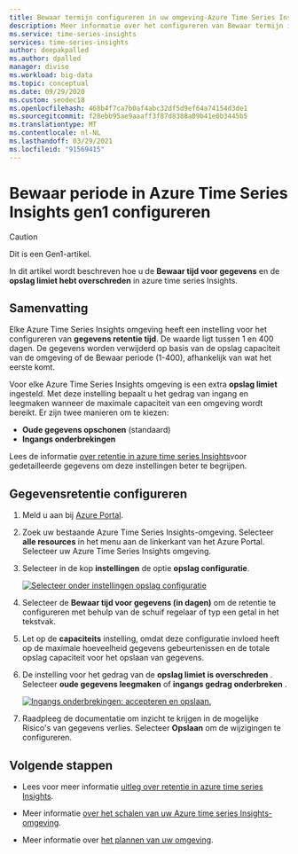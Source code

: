 ```yaml
---
title: Bewaar termijn configureren in uw omgeving-Azure Time Series Insights | Microsoft Docs
description: Meer informatie over het configureren van Bewaar termijn in uw Azure Time Series Insights omgeving.
ms.service: time-series-insights
services: time-series-insights
author: deepakpalled
ms.author: dpalled
manager: diviso
ms.workload: big-data
ms.topic: conceptual
ms.date: 09/29/2020
ms.custom: seodec18
ms.openlocfilehash: 468b4f7ca7b0af4abc32df5d9ef64a74154d3de1
ms.sourcegitcommit: f28ebb95ae9aaaff3f87d8388a09b41e0b3445b5
ms.translationtype: MT
ms.contentlocale: nl-NL
ms.lasthandoff: 03/29/2021
ms.locfileid: "91569415"
---
```

# <a name="configuring-retention-in-azure-time-series-insights-gen1"></a>Bewaar periode in Azure Time Series Insights gen1 configureren

> [!CAUTION]
> Dit is een Gen1-artikel.

In dit artikel wordt beschreven hoe u de **Bewaar tijd voor gegevens** en de **opslag limiet hebt overschreden** in azure time series Insights.

## <a name="summary"></a>Samenvatting

Elke Azure Time Series Insights omgeving heeft een instelling voor het configureren van **gegevens retentie tijd**. De waarde ligt tussen 1 en 400 dagen. De gegevens worden verwijderd op basis van de opslag capaciteit van de omgeving of de Bewaar periode (1-400), afhankelijk van wat het eerste komt.

Voor elke Azure Time Series Insights omgeving is een extra **opslag limiet** ingesteld. Met deze instelling bepaalt u het gedrag van ingang en leegmaken wanneer de maximale capaciteit van een omgeving wordt bereikt. Er zijn twee manieren om te kiezen:

- **Oude gegevens opschonen** (standaard)
- **Ingangs onderbrekingen**

Lees de informatie [over retentie in azure time series Insights](time-series-insights-concepts-retention.md)voor gedetailleerde gegevens om deze instellingen beter te begrijpen.  

## <a name="configure-data-retention"></a>Gegevensretentie configureren

1. Meld u aan bij [Azure Portal](https://portal.azure.com).

1. Zoek uw bestaande Azure Time Series Insights-omgeving. Selecteer **alle resources** in het menu aan de linkerkant van het Azure Portal. Selecteer uw Azure Time Series Insights omgeving.

1. Selecteer in de kop **instellingen** de optie **opslag configuratie**.

    [![Selecteer onder instellingen opslag configuratie](media/data-retention/configure-data-retention.png)](media/data-retention/configure-data-retention.png#lightbox)

1. Selecteer de **Bewaar tijd voor gegevens (in dagen)** om de retentie te configureren met behulp van de schuif regelaar of typ een getal in het tekstvak.

1. Let op de **capaciteits** instelling, omdat deze configuratie invloed heeft op de maximale hoeveelheid gegevens gebeurtenissen en de totale opslag capaciteit voor het opslaan van gegevens.

1. De instelling voor het gedrag van de **opslag limiet is overschreden** . Selecteer **oude gegevens leegmaken** of **ingangs gedrag onderbreken** .

    [![Ingangs onderbrekingen: accepteren en opslaan.](media/data-retention/pause-ingress-accept-and-save.png)](media/data-retention/pause-ingress-accept-and-save.png#lightbox)

1. Raadpleeg de documentatie om inzicht te krijgen in de mogelijke Risico's van gegevens verlies. Selecteer **Opslaan** om de wijzigingen te configureren.

## <a name="next-steps"></a>Volgende stappen

- Lees voor meer informatie [uitleg over retentie in azure time series Insights](time-series-insights-concepts-retention.md).

- Meer informatie [over het schalen van uw Azure time series Insights-omgeving](time-series-insights-how-to-scale-your-environment.md).

- Meer informatie over [het plannen van uw omgeving](time-series-insights-environment-planning.md).
